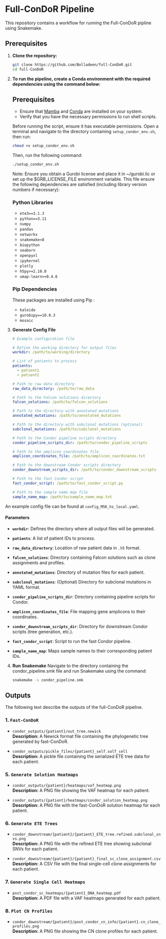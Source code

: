 # Full-ConDoR Pipeline

This repository contains a workflow for running the Full-ConDoR pipline using Snakemake. 

## Prerequisites

1. **Clone the repository:**
   ```bash
   git clone https://github.com/Bolladeen/full-ConDoR.git
   cd full-ConDoR
   ```

2. **To run the pipeline, create a Conda environment with the required dependencies using the command below:**
   ## Prerequisites

   - Ensure that [Mamba](https://github.com/mamba-org/mamba) and [Conda](https://docs.conda.io/projects/conda/en/latest/index.html) are installed on your system.
   - Verify that you have the necessary permissions to run shell scripts.

   Before running the script, ensure it has executable permissions. Open a terminal and navigate to the directory containing `setup_condor_env.sh`, then run:
   ```bash
   chmod +x setup_condor_env.sh
   ```
   Then, run the following command:
   ```bash
   ./setup_condor_env.sh
   ```
   Note: Ensure you obtain a Gurobi license and place it in ~/gurobi.lic or set up the $GRB_LICENSE_FILE environment variable.
   This file ensure the following dependencies are satisfied (including library version numbers if necessary):
   ### Python Libraries
   - `ete3==3.1.3`  
   - `python==3.11`  
   - `numpy`  
   - `pandas`  
   - `networkx`  
   - `snakemake<8`  
   - `biopython`  
   - `seaborn`  
   - `openpyxl`  
   - `ipykernel`  
   - `plotly`  
   - `h5py>=2.10.0`  
   - `umap-learn>=0.4.6`  
   ### Pip Dependencies

   These packages are installed using Pip :
   
   - `kaleido`  
   - `gurobipy==10.0.3`  
   - `mosaic`
     
4. **Generate Config File**

    ```yaml
    # Example configuration file
    
    # Define the working directory for output files
    workdir: /path/to/working/directory
    
    # List of patients to process
    patients:
      - patient1
      - patient2
    
    # Path to raw data directory
    raw_data_directory: /path/to/raw_data
    
    # Path to the Falcon solutions directory
    falcon_solutions: /path/to/falcon_solutions
    
    # Path to the directory with annotated mutations
    annotated_mutations: /path/to/annotated_mutations
    
    # Path to the directory with subclonal mutations (optional)
    subclonal_mutations: /path/to/subclonal_mutations
    
    # Path to the Condor pipeline scripts directory
    condor_pipeline_scripts_dir: /path/to/condor_pipeline_scripts
    
    # Path to the amplicon coordinates file
    amplicon_coordinates_file: /path/to/amplicon_coordinates.txt
    
    # Path to the downstream Condor scripts directory
    condor_downstream_scripts_dir: /path/to/condor_downstream_scripts
    
    # Path to the fast Condor script
    fast_condor_script: /path/to/fast_condor_script.py
    
    # Path to the sample name map file
    sample_name_map: /path/to/sample_name_map.txt
    
    ```
An example config file can be found at ```config_MSK_hz_local.yaml```. 

#### Parameters

- **`workdir`**: Defines the directory where all output files will be generated.

- **`patients`**: A list of patient IDs to process.

- **`raw_data_directory`**: Location of raw patient data in `.h5` format.

- **`falcon_solutions`**: Directory containing Falcon solutions such as clone assignments and profiles.

- **`annotated_mutations`**: Directory of mutation files for each patient.

- **`subclonal_mutations`**: (Optional) Directory for subclonal mutations in YAML format.

- **`condor_pipeline_scripts_dir`**: Directory containing pipeline scripts for Condor.

- **`amplicon_coordinates_file`**: File mapping gene amplicons to their coordinates.

- **`condor_downstream_scripts_dir`**: Directory for downstream Condor scripts (tree generation, etc.).

- **`fast_condor_script`**: Script to run the fast Condor pipeline.

- **`sample_name_map`**: Maps sample names to their corresponding patient IDs.

  

4. **Run Snakemake**
Navigate to the directory containing the condor_pipeline.smk file and run Snakemake using the command:
    ```bash
    snakemake -s condor_pipeline.smk
    ```

## Outputs

The following text describe the outputs of the full-ConDoR pipeline. 

### 1. `Fast-ConDoR`

- `condor_outputs/{patient}/out_tree.newick`  
  **Description:** A Newick format file containing the phylogenetic tree generated by fast-ConDoR.

- `condor_outputs/pickle_files/{patient}_self.solT_cell`  
  **Description:** A pickle file containing the serialized ETE tree data for each patient.

### 5. `Generate Solution Heatmaps`

- `condor_outputs/{patient}/heatmaps/vaf_heatmap.png`  
  **Description:** A PNG file showing the VAF heatmap for each patient.

- `condor_outputs/{patient}/heatmaps/condor_solution_heatmap.png`  
  **Description:** A PNG file with the fast-ConDoR solution heatmap for each patient.

### 6. `Generate ETE Trees`

- `condor_downstream/{patient}/{patient}_ETE_tree.refined.subclonal_snvs.png`  
  **Description:** A PNG file with the refined ETE tree showing subclonal SNVs for each patient.

- `condor_downstream/{patient}/{patient}_final_sc_clone_assignment.csv`  
  **Description:** A CSV file with the final single-cell clone assignments for each patient.

### 7. `Generate Single Cell Heatmaps`

- `post_condor_sc_heatmaps/{patient}_DNA_heatmap.pdf`  
  **Description:** A PDF file with a VAF heatmaps generated  for each patient.

### 8. `Plot CN Profiles`

- `condor_downstream/{patient}/post_condor_cn_info/{patient}.cn_clone_profiles.png`  
  **Description:** A PNG file showing the CN clone profiles for each patient.

